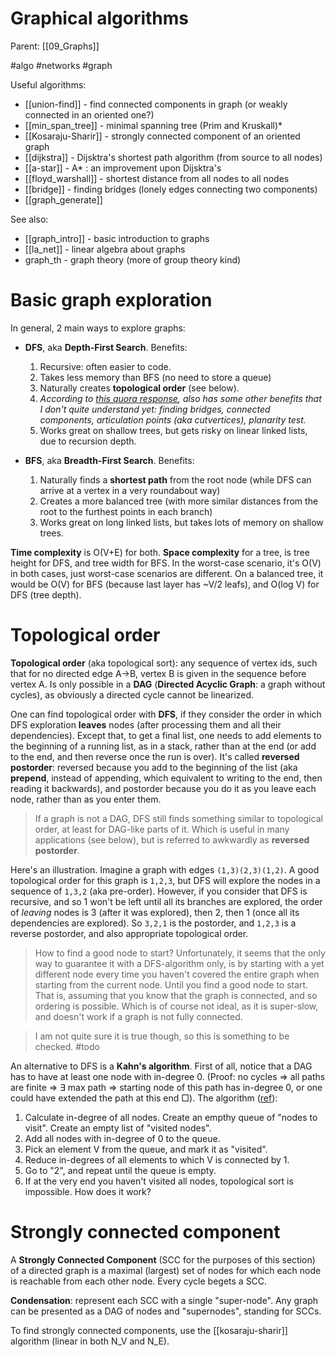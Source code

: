 # Graphical algorithms

Parent: [[09_Graphs]]

#algo #networks #graph


Useful algorithms:
* [[union-find]] - find connected components in graph (or weakly connected in an oriented one?)
* [[min_span_tree]] - minimal spanning tree (Prim and Kruskall)* 
* [[Kosaraju-Sharir]] - strongly connected component of an oriented graph
* [[dijkstra]] - Dijsktra's shortest path algorithm (from source to all nodes)
* [[a-star]] - A* : an improvement upon Dijsktra's
* [[floyd_warshall]] - shortest distance from all nodes to all nodes
* [[bridge]] - finding bridges (lonely edges connecting two components)
* [[graph_generate]]

See also:
* [[graph_intro]] - basic introduction to graphs
* [[la_net]] - linear algebra about graphs
* graph_th - graph theory (more of group theory kind)

# Basic graph exploration

In general, 2 main ways to explore graphs:
* **DFS**, aka **Depth-First Search**. Benefits:
    1. Recursive: often easier to code.
    2. Takes less memory than BFS (no need to store a queue)
    3. Naturally creates **topological order** (see below).
    4. _According to [this quora response](https://www.quora.com/What-are-the-advantages-of-using-BFS-over-DFS-or-using-DFS-over-BFS-What-are-the-applications-and-downsides-of-each), also has some other benefits that I don't quite understand yet: finding bridges, connected components, articulation points (aka cutvertices), planarity test._
    5. Works great on shallow trees, but gets risky on linear linked lists, due to recursion depth.

* **BFS**, aka **Breadth-First Search**. Benefits:
    1. Naturally finds a **shortest path** from the root node (while DFS can arrive at a vertex in a very roundabout way)
    2. Creates a more balanced tree (with more similar distances from the root to the furthest points in each branch)
    3. Works great on long linked lists, but takes lots of memory on shallow trees.

**Time complexity** is O(V+E) for both. **Space complexity** for a tree, is tree height for DFS, and tree width for BFS. In the worst-case scenario, it's O(V) in both cases, just worst-case scenarios are different. On a balanced tree, it would be O(V) for BFS (because last layer has ~V/2 leafs), and O(log V) for DFS (tree depth).

# Topological order

**Topological order** (aka topological sort): any sequence of vertex ids, such that for no directed edge A→B, vertex B is given in the sequence before vertex A. Is only possible in a **DAG** (**Directed Acyclic Graph**: a graph without  cycles), as obviously a directed cycle cannot be linearized.

One can find topological order with **DFS**, if they consider the order in which DFS exploration **leaves** nodes (after processing them and all their dependencies). Except that, to get a final list, one needs to add elements to the beginning of a running list, as in a stack, rather than at the end (or add to the end, and then reverse once the run is over). It's called **reversed postorder**: reversed because you add to the beginning of the list (aka **prepend**, instead of appending, which equivalent to writing to the end, then reading it backwards), and postorder because you do it as you leave each node, rather than as you enter them.

> If a graph is not a DAG, DFS still finds something similar to topological order, at least for DAG-like parts of it. Which is useful in many applications (see below), but is referred to awkwardly as **reversed postorder**.

Here's an illustration. Imagine a graph with edges `(1,3)(2,3)(1,2)`. A good topological order for this graph is `1,2,3`, but DFS will explore the nodes in a sequence of `1,3,2` (aka pre-order). However, if you consider that DFS is recursive, and so 1 won't be left until all its branches are explored, the order of _leaving_ nodes is 3 (after it was explored), then 2, then 1 (once all its dependencies are explored). So `3,2,1` is the postorder, and `1,2,3` is a reverse postorder, and also appropriate topological order. 

> How to find a good node to start? Unfortunately, it seems that the only way to guarantee it with a DFS-algorithm only, is by starting with a yet different node every time you haven't covered the entire graph when starting from the current node. Until you find a good node to start. That is, assuming that you know that the graph is connected, and so ordering is possible. Which is of course not ideal, as it is super-slow, and doesn't work if a graph is not fully connected.

> I am not quite sure it is true though, so this is something to be checked. #todo

An alternative to DFS is a **Kahn's algorithm**. First of all, notice that a DAG has to have at least one node with in-degree 0. (Proof: no cycles ⇒ all paths are finite ⇒ ∃ max path ⇒ starting node of this path has in-degree 0, or one could have extended the path at this end □). The algorithm ([ref](https://www.geeksforgeeks.org/topological-sorting-indegree-based-solution/)):
1. Calculate in-degree of all nodes. Create an empthy queue of "nodes to visit". Create an empty list of "visited nodes".
2. Add all nodes with in-degree of 0 to the queue.
3. Pick an element V from the queue, and mark it as "visited".
4. Reduce in-degrees of all elements to which V is connected by 1.
5. Go to "2", and repeat until the queue is empty.
6. If at the very end you haven't visited all nodes, topological sort is impossible.
How does it work?

# Strongly connected component

A **Strongly Connected Component** (SCC for the purposes of this section) of a directed graph is a maximal (largest) set of nodes for which each node is reachable from each other node. Every cycle begets a SCC.

**Condensation**: represent each SCC with a single "super-node". Any graph can be presented as a DAG of nodes and "supernodes", standing for SCCs.

To find strongly connected components, use the [[kosaraju-sharir]] algorithm (linear in both N_V and N_E).